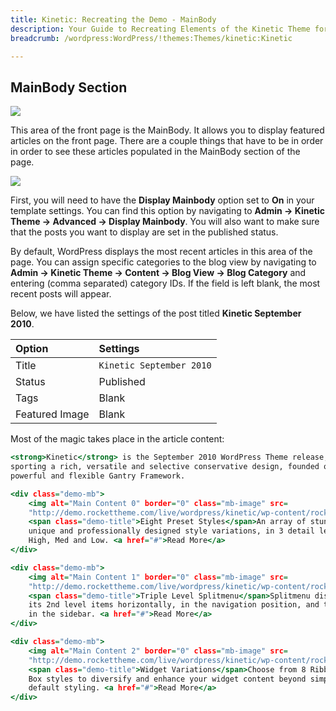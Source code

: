 ```yaml
---
title: Kinetic: Recreating the Demo - MainBody
description: Your Guide to Recreating Elements of the Kinetic Theme for WordPress
breadcrumb: /wordpress:WordPress/!themes:Themes/kinetic:Kinetic

---
```


MainBody Section
-----

![][demo]

This area of the front page is the MainBody. It allows you to display featured articles on the front page. There are a couple things that have to be in order in order to see these articles populated in the MainBody section of the page.

![][mainbody]

First, you will need to have the **Display Mainbody** option set to **On** in your template settings. You can find this option by navigating to **Admin -> Kinetic Theme -> Advanced -> Display Mainbody**. You will also want to make sure that the posts you want to display are set in the published status.

By default, WordPress displays the most recent articles in this area of the page. You can assign specific categories to the blog view by navigating to **Admin -> Kinetic Theme -> Content -> Blog View -> Blog Category** and entering (comma separated) category IDs. If the field is left blank, the most recent posts will appear.

Below, we have listed the settings of the post titled **Kinetic September 2010**.

| Option         | Settings                 |
| :----------    | :----------              |
| Title          | `Kinetic September 2010` |
| Status         | Published                |
| Tags           | Blank                    |
| Featured Image | Blank                    |


Most of the magic takes place in the article content:

~~~ .html
<strong>Kinetic</strong> is the September 2010 WordPress Theme release,
sporting a rich, versatile and selective conservative design, founded on the
powerful and flexible Gantry Framework.

<div class="demo-mb">
    <img alt="Main Content 0" border="0" class="mb-image" src=
    "http://demo.rockettheme.com/live/wordpress/kinetic/wp-content/rockettheme/rt_kinetic_wp/frontpage/mb0.jpg">
    <span class="demo-title">Eight Preset Styles</span>An array of stunning,
    unique and professionally designed style variations, in 3 detail levels:
    High, Med and Low. <a href="#">Read More</a>
</div>

<div class="demo-mb">
    <img alt="Main Content 1" border="0" class="mb-image" src=
    "http://demo.rockettheme.com/live/wordpress/kinetic/wp-content/rockettheme/rt_kinetic_wp/frontpage/mb1.jpg">
    <span class="demo-title">Triple Level Splitmenu</span>Splitmenu displays
    its 2nd level items horizontally, in the navigation position, and the rest
    in the sidebar. <a href="#">Read More</a>
</div>

<div class="demo-mb">
    <img alt="Main Content 2" border="0" class="mb-image" src=
    "http://demo.rockettheme.com/live/wordpress/kinetic/wp-content/rockettheme/rt_kinetic_wp/frontpage/mb2.jpg">
    <span class="demo-title">Widget Variations</span>Choose from 8 Ribbon and 8
    Box styles to diversify and enhance your widget content beyond simple
    default styling. <a href="#">Read More</a>
</div>
~~~

[demo]: assets/demo_8.jpeg
[mainbody]: assets/setadvanced.jpeg
